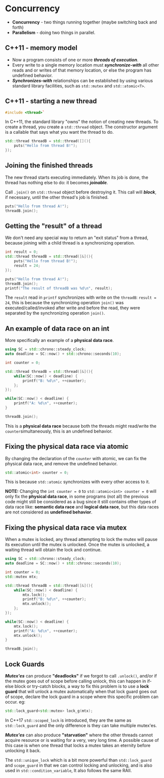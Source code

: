 # **Concurrency**

- **Concurrency** - two things running together (maybe switching back and forth)
- **Parallelism** - doing two things in parallel.


## **C++11 - memory model**

- Now a program consists of one or more _**threads of execution**_.
- Every write to a single memory location must _**synchronize-with**_ all other reads and or writes of that memory location, or else the program has undefined behavior.
- _**Synchronizes-with**_ relationships can be established by using various standard library facilities, such as `std::mutex` and `std::atomic<T>`.


## **C++11 - starting a new thread**

```c++
#include <thread>`
```

In C++11, the standard library "owns" the notion of creating new threads.
To create a thread, you create a `std::thread` object. The constructor argument is a callable that says what you want the thread to do.

```c++
std::thread threadB = std::thread([](){
    puts("Hello from thread B!");
});
```

## **Joining the finished threads**

The new thread starts executing immediately. When its job is done,
the thread has nothing else to do: it becomes _**joinable**_.

Call `.join()` on `std::thread` object before destroying it.
This call will _**block**_, if necessary, until the other thread's job
is finished.

```c++
puts("Hello from thread A!");
threadB.join();
```

## **Getting the "result" of a thread**

We don't need any special way to return an "exit status" from a thread,
because joining with a child thread is a synchronizing operation.

```c++
int result = 0;
std::thread threadB = std::thread([&](){
    puts("Hello from thread B!");
    result = 24;
});

puts("Hello from thread A!");
threadB.join();
printf("The result of threadB was %d\n", result);
```

The `result` read in `printf` synchronizes with
write on the `threadB`: `result = 24`,
this is because the synchronizing operation `join()` was
executed/called/invoked after write and before the read,
they were separated by the synchronizing operation `join()`.

## **An example of data race on an int**

More specifically an example of a **physical data race**.

```c++
using SC = std::chrono::steady_clock;
auto deadline = SC::now() + std::chrono::seconds(10);

int counter = 0;

std::thread threadB = std::thread([&](){
    while(SC::now() < deadline) {
        printf("B: %d\n", ++counter);
    };
});

while(SC::now() < deadline) {
    printf("A: %d\n", ++counter);
}

threadB.join();
```

This is a **physical data race** because both the threads
might read/write the `counter`simultaneously, this is an
undefined behavior.

## **Fixing the physical data race via atomic**

By changing the declaration of the `counter` with atomic,
we can fix the physical data race, and remove the
undefined behavior.

```c++
std::atomic<int> counter = 0;
```

This is because `std::atomic` synchronizes with every other access to it.

**NOTE:** Changing the `int counter = 0` to
`std::atomic<int> counter = 0` will only fix the **physical data race**,
in some programs (not all) the previous code might still be considered
as a bug since it still contains other types of data race like:
**semantic data race** and **logical data race**, but this data races
are not considered as **undefined behavior**.

## **Fixing the physical data race via mutex**

When a mutex is locked, any thread attempting to lock the mutex will pause its execution until the mutex is unlocked. Once the mutex is unlocked, a waiting thread will obtain the lock and continue.

```c++
using SC = std::chrono::steady_clock;
auto deadline = SC::now() + std::chrono::seconds(10);

int counter = 0;
std::mutex mtx;

std::thread threadB = std::thread([&](){
    while(SC::now() < deadline) {
        mtx.lock();
        printf("B: %d\n", ++counter);
        mtx.unlock();
    };
});

while(SC::now() < deadline) {
    mtx.lock();
    printf("A: %d\n", ++counter);
    mtx.unlock();
}

threadB.join();
```

## **Lock Guards**

_**Mutex'es**_ can produce **"deadlocks"** if we forgot to
call `.unlock()`, and/or if the mutex goes
out of scope before calling unlock, this can
happen in if-else block or try-catch blocks, a way to fix
this problem is to use a **lock guard** that will unlock
a mutex automatically when that lock guard goes out of
scope, declare the lock guard in a scope where this specific problem can occur. eg:

```c++
std::lock_guard<std::mutex> lock_g(mtx);
```

In C++17 `std::scoped_lock` is introduced, they are the same
as `std::lock_guard` and the only difference is they can
take multiple mutex'es.

_**Mutex'es**_ can also produce **"starvation"** where
the other threads cannot acquire resource or is
waiting for a very, very long time. A possible cause
of this case is when one thread that locks a mutex takes
an eternity before unlocking it back.

The `std::unique_lock` which is a bit more powerful than
`std::lock_guard` and `scope_guard` in that we can control
locking and unlocking, and is also used in `std::condition_variable`, It also follows the same RAII.
